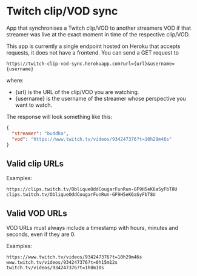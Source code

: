 # Twitch clip/VOD sync

App that synchronises a Twitch clip/VOD to another streamers VOD if that streamer was live at the exact moment in time of the respective clip/VOD.

This app is currently a single endpoint hosted on Heroku that accepts requests, it does not have a frontend. You can send a GET request to 

```
https://twitch-clip-vod-sync.herokuapp.com?url={url}&username={username}
```
where:

* {url} is the URL of the clip/VOD you are watching.
* {username} is the username of the streamer whose perspective you want to watch.

The response will look something like this:

```json
{
  "streamer": "buddha",
  "vod": "https://www.twitch.tv/videos/934247376?t=10h29m46s"
}
```

## Valid clip URLs
Examples:

```
https://clips.twitch.tv/ObliqueOddCougarFunRun-GF9H5eK6aSyFbT8U
clips.twitch.tv/ObliqueOddCougarFunRun-GF9H5eK6aSyFbT8U
```

## Valid VOD URLs
VOD URLs must always include a timestamp with hours, minutes and seconds, even if they are 0.

Examples:

```
https://www.twitch.tv/videos/934247376?t=10h29m46s
www.twitch.tv/videos/934247376?t=0h15m12s
twitch.tv/videos/934247376?t=1h0m10s
```
